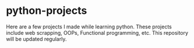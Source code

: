 # python-projects
Here are a few projects I made while learning python. These projects include web scrapping, OOPs, Functional programming, etc.
This repository will be updated regularly.
